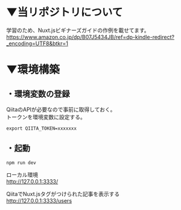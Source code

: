# ▼当リポジトリについて
学習のため、Nuxt.jsビギナーズガイドの作例を載せてます。  
https://www.amazon.co.jp/dp/B07J5434JB/ref=dp-kindle-redirect?_encoding=UTF8&btkr=1


# ▼環境構築

## ・環境変数の登録
QiitaのAPIが必要なので事前に取得しておく。  
トークンを環境変数に設定する。
```
export QIITA_TOKEN=xxxxxxx
```

## ・起動
```
npm run dev
```

ローカル環境  
http://127.0.0.1:3333/  

QiitaでNuxt.jsタグがつけられた記事を表示する  
http://127.0.0.1:3333/users
